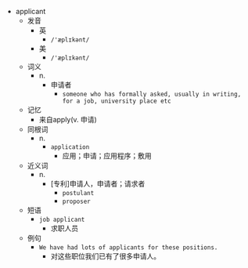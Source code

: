- applicant
  - 发音
    - 英
      - `/'æplɪkənt/`
    - 美
      - `/'æplɪkənt/`
  - 词义
    - n.
      - 申请者
        - `someone who has formally asked, usually in writing, for a job, university place etc`
  - 记忆
    - 来自apply(v. 申请)
  - 同根词
    - n.
      - `application`
        - 应用；申请；应用程序；敷用
  - 近义词
    - n.
      - [专利]申请人，申请者；请求者
        - `postulant`
        - `proposer`
  - 短语
    - `job applicant`
      - 求职人员 
  - 例句
    - `We have had lots of applicants for these positions.`
      - 对这些职位我们已有了很多申请人。

